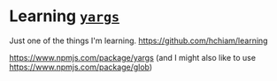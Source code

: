 # Learning [`yargs`](https://www.npmjs.com/package/yargs)

Just one of the things I'm learning. <https://github.com/hchiam/learning>

<https://www.npmjs.com/package/yargs> (and I might also like to use <https://www.npmjs.com/package/glob>)
